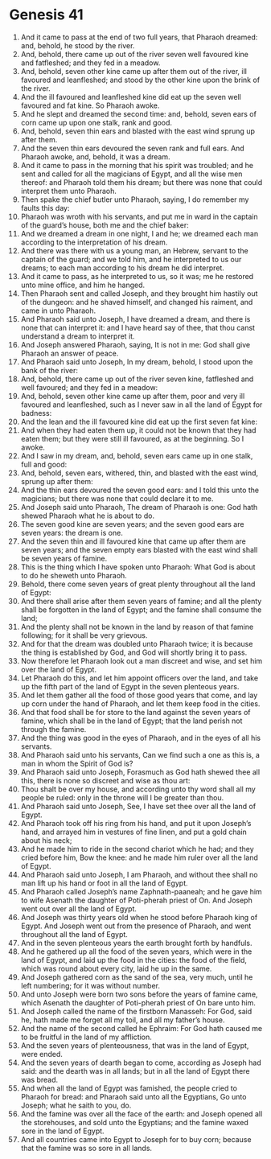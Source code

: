﻿# Genesis 41
1. And it came to pass at the end of two full years, that Pharaoh dreamed: and, behold, he stood by the river. 
2. And, behold, there came up out of the river seven well favoured kine and fatfleshed; and they fed in a meadow. 
3. And, behold, seven other kine came up after them out of the river, ill favoured and leanfleshed; and stood by the other kine upon the brink of the river. 
4. And the ill favoured and leanfleshed kine did eat up the seven well favoured and fat kine. So Pharaoh awoke. 
5. And he slept and dreamed the second time: and, behold, seven ears of corn came up upon one stalk, rank and good. 
6. And, behold, seven thin ears and blasted with the east wind sprung up after them. 
7. And the seven thin ears devoured the seven rank and full ears. And Pharaoh awoke, and, behold, it was a dream. 
8. And it came to pass in the morning that his spirit was troubled; and he sent and called for all the magicians of Egypt, and all the wise men thereof: and Pharaoh told them his dream; but there was none that could interpret them unto Pharaoh. 
9.  Then spake the chief butler unto Pharaoh, saying, I do remember my faults this day: 
10. Pharaoh was wroth with his servants, and put me in ward in the captain of the guard’s house, both me and the chief baker: 
11. And we dreamed a dream in one night, I and he; we dreamed each man according to the interpretation of his dream. 
12. And there was there with us a young man, an Hebrew, servant to the captain of the guard; and we told him, and he interpreted to us our dreams; to each man according to his dream he did interpret. 
13. And it came to pass, as he interpreted to us, so it was; me he restored unto mine office, and him he hanged. 
14.  Then Pharaoh sent and called Joseph, and they brought him hastily out of the dungeon: and he shaved himself, and changed his raiment, and came in unto Pharaoh. 
15. And Pharaoh said unto Joseph, I have dreamed a dream, and there is none that can interpret it: and I have heard say of thee, that thou canst understand a dream to interpret it. 
16. And Joseph answered Pharaoh, saying, It is not in me: God shall give Pharaoh an answer of peace. 
17. And Pharaoh said unto Joseph, In my dream, behold, I stood upon the bank of the river: 
18. And, behold, there came up out of the river seven kine, fatfleshed and well favoured; and they fed in a meadow: 
19. And, behold, seven other kine came up after them, poor and very ill favoured and leanfleshed, such as I never saw in all the land of Egypt for badness: 
20. And the lean and the ill favoured kine did eat up the first seven fat kine: 
21. And when they had eaten them up, it could not be known that they had eaten them; but they were still ill favoured, as at the beginning. So I awoke. 
22. And I saw in my dream, and, behold, seven ears came up in one stalk, full and good: 
23. And, behold, seven ears, withered, thin, and blasted with the east wind, sprung up after them: 
24. And the thin ears devoured the seven good ears: and I told this unto the magicians; but there was none that could declare it to me. 
25.  And Joseph said unto Pharaoh, The dream of Pharaoh is one: God hath shewed Pharaoh what he is about to do. 
26. The seven good kine are seven years; and the seven good ears are seven years: the dream is one. 
27. And the seven thin and ill favoured kine that came up after them are seven years; and the seven empty ears blasted with the east wind shall be seven years of famine. 
28. This is the thing which I have spoken unto Pharaoh: What God is about to do he sheweth unto Pharaoh. 
29. Behold, there come seven years of great plenty throughout all the land of Egypt: 
30. And there shall arise after them seven years of famine; and all the plenty shall be forgotten in the land of Egypt; and the famine shall consume the land; 
31. And the plenty shall not be known in the land by reason of that famine following; for it shall be very grievous. 
32. And for that the dream was doubled unto Pharaoh twice; it is because the thing is established by God, and God will shortly bring it to pass. 
33. Now therefore let Pharaoh look out a man discreet and wise, and set him over the land of Egypt. 
34. Let Pharaoh do this, and let him appoint officers over the land, and take up the fifth part of the land of Egypt in the seven plenteous years. 
35. And let them gather all the food of those good years that come, and lay up corn under the hand of Pharaoh, and let them keep food in the cities. 
36. And that food shall be for store to the land against the seven years of famine, which shall be in the land of Egypt; that the land perish not through the famine. 
37.  And the thing was good in the eyes of Pharaoh, and in the eyes of all his servants. 
38. And Pharaoh said unto his servants, Can we find such a one as this is, a man in whom the Spirit of God is? 
39. And Pharaoh said unto Joseph, Forasmuch as God hath shewed thee all this, there is none so discreet and wise as thou art: 
40. Thou shalt be over my house, and according unto thy word shall all my people be ruled: only in the throne will I be greater than thou. 
41. And Pharaoh said unto Joseph, See, I have set thee over all the land of Egypt. 
42. And Pharaoh took off his ring from his hand, and put it upon Joseph’s hand, and arrayed him in vestures of fine linen, and put a gold chain about his neck; 
43. And he made him to ride in the second chariot which he had; and they cried before him, Bow the knee: and he made him ruler over all the land of Egypt. 
44. And Pharaoh said unto Joseph, I am Pharaoh, and without thee shall no man lift up his hand or foot in all the land of Egypt. 
45. And Pharaoh called Joseph’s name Zaphnath-paaneah; and he gave him to wife Asenath the daughter of Poti-pherah priest of On. And Joseph went out over all the land of Egypt. 
46.  And Joseph was thirty years old when he stood before Pharaoh king of Egypt. And Joseph went out from the presence of Pharaoh, and went throughout all the land of Egypt. 
47. And in the seven plenteous years the earth brought forth by handfuls. 
48. And he gathered up all the food of the seven years, which were in the land of Egypt, and laid up the food in the cities: the food of the field, which was round about every city, laid he up in the same. 
49. And Joseph gathered corn as the sand of the sea, very much, until he left numbering; for it was without number. 
50. And unto Joseph were born two sons before the years of famine came, which Asenath the daughter of Poti-pherah priest of On bare unto him. 
51. And Joseph called the name of the firstborn Manasseh: For God, said he, hath made me forget all my toil, and all my father’s house. 
52. And the name of the second called he Ephraim: For God hath caused me to be fruitful in the land of my affliction. 
53.  And the seven years of plenteousness, that was in the land of Egypt, were ended. 
54. And the seven years of dearth began to come, according as Joseph had said: and the dearth was in all lands; but in all the land of Egypt there was bread. 
55. And when all the land of Egypt was famished, the people cried to Pharaoh for bread: and Pharaoh said unto all the Egyptians, Go unto Joseph; what he saith to you, do. 
56. And the famine was over all the face of the earth: and Joseph opened all the storehouses, and sold unto the Egyptians; and the famine waxed sore in the land of Egypt. 
57. And all countries came into Egypt to Joseph for to buy corn; because that the famine was so sore in all lands. 

